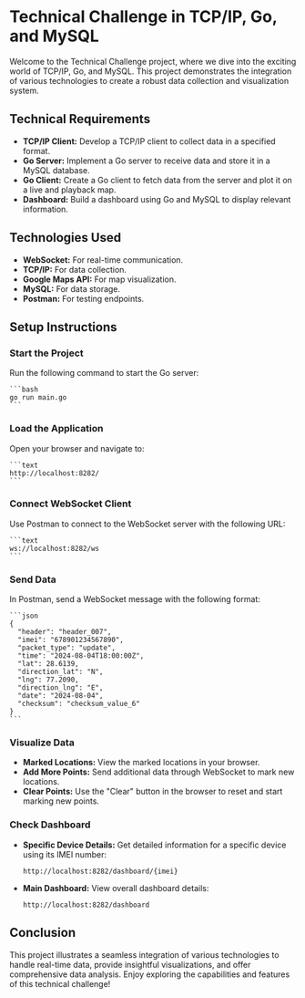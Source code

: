 # Technical Challenge in TCP/IP, Go, and MySQL

Welcome to the Technical Challenge project, where we dive into the exciting world of TCP/IP, Go, and MySQL. This project demonstrates the integration of various technologies to create a robust data collection and visualization system.

## Technical Requirements

- **TCP/IP Client:** Develop a TCP/IP client to collect data in a specified format.
- **Go Server:** Implement a Go server to receive data and store it in a MySQL database.
- **Go Client:** Create a Go client to fetch data from the server and plot it on a live and playback map.
- **Dashboard:** Build a dashboard using Go and MySQL to display relevant information.

## Technologies Used

- **WebSocket:** For real-time communication.
- **TCP/IP:** For data collection.
- **Google Maps API:** For map visualization.
- **MySQL:** For data storage.
- **Postman:** For testing endpoints.

## Setup Instructions

### Start the Project

Run the following command to start the Go server:

    ```bash
    go run main.go
    ```

### Load the Application

Open your browser and navigate to:

    ```text
    http://localhost:8282/
    ```

### Connect WebSocket Client

Use Postman to connect to the WebSocket server with the following URL:

    ```text
    ws://localhost:8282/ws
    ```

### Send Data

In Postman, send a WebSocket message with the following format:

    ```json
    {
      "header": "header_007",
      "imei": "678901234567890",
      "packet_type": "update",
      "time": "2024-08-04T18:00:00Z",
      "lat": 28.6139,
      "direction_lat": "N",
      "lng": 77.2090,
      "direction_lng": "E",
      "date": "2024-08-04",
      "checksum": "checksum_value_6"
    }
    ```

### Visualize Data

- **Marked Locations:** View the marked locations in your browser.
- **Add More Points:** Send additional data through WebSocket to mark new locations.
- **Clear Points:** Use the "Clear" button in the browser to reset and start marking new points.

### Check Dashboard

- **Specific Device Details:** Get detailed information for a specific device using its IMEI number:

    ```text
    http://localhost:8282/dashboard/{imei}
    ```

- **Main Dashboard:** View overall dashboard details:

    ```text
    http://localhost:8282/dashboard
    ```

## Conclusion

This project illustrates a seamless integration of various technologies to handle real-time data, provide insightful visualizations, and offer comprehensive data analysis. Enjoy exploring the capabilities and features of this technical challenge!
